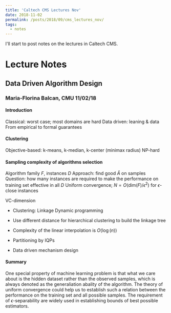 ```yaml
---
title: 'Caltech CMS Lectures Nov'
date: 2018-11-02
permalink: /posts/2018/09/cms_lectures_nov/
tags:
  - notes
---
```


I'll start to post notes on the lectures in Caltech CMS.

# Lecture Notes

## Data Driven Algorithm Design

### Maria-Florina Balcan, CMU	11/02/18

#### Introduction

Classical: worst case; most domains are hard	Data driven: leaning & data 	From empirical to formal guarantees

#### Clustering

Objective-based: k-means, k-median, k-center (minimax radius) 	NP-hard

#### Sampling complexity of algorithms selection

Algorithm family $F$, instances $D$	Approach: find good $\hat{A}$ on samples	Question: how many instances are required to make the performance on training set effective in all $D$  	Uniform convergence; $N=O(\textrm{dim}(F)/\epsilon^2)$ for $\epsilon$-close instances

VC-dimension 

* Clustering: Linkage Dynamic programming

* Use different distance for hierarchical clustering to build the linkage tree

* Complexity of the linear interpolation is $O(\log(n))$  

* Partitioning by IQPs

* Data driven mechanism design

#### Summary 

One special property of machine learning problem is that what we care about is the hidden dataset rather than the observed samples, which is always denoted as the generaliation abality of the algorithm. The theory of uniform convergence could help us to establish such a relation between the performance on the training set and all possible samples. The requirement of $\epsilon$-separability are widely used in establishing bounds of best possible estimators.  